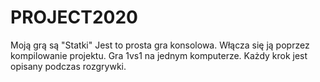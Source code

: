 # PROJECT2020
Moją grą są "Statki"
Jest to prosta gra konsolowa.
Włącza się ją poprzez kompilowanie projektu.
Gra 1vs1 na jednym komputerze.
Każdy krok jest opisany podczas rozgrywki.
